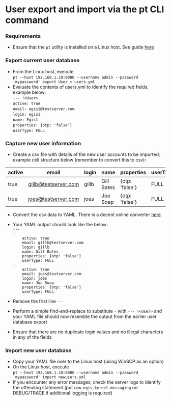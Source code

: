 # User export and import via the pt CLI command

### Requirements
* Ensure that the `pt` utility is installed on a Linux host. See guide [here](../installation/cli-article.md)

### Export current user database
* From the Linux host, execute<br>
`pt --host 192.168.1.10:8080 --username admin --password 'mypassword' export User > users.yml`
* Evaluate the contents of users.yml to identify the required fields; example below:<br>
`--- !<User>`<br>
`active: true`<br>
`email: egis1@testserver.com`<br>
`login: egis1`<br>
`name: Egis1`<br>
`properties: {otp: 'false'}`<br>
`userType: FULL`

### Capture new user information
* Create a csv file with details of the new user accounts to be imported; example cell structure below (remember to convert this to csv):

| active | email                | login | name       | properties     | userType |
| ------ | -------------------- | ----- | ---------- | -------------- | -------- |
| true   | gillb@testserver.com | gillb | Gill Bates | {otp: 'false'} | FULL     |
| true   | joes@testserver.com  | joes  | Joe Soap   | {otp: 'false'} | FULL     |

* Convert the csv data to YAML. There is a decent online converter [here](http://www.becsv.com/csv-yaml.php)

* Your YAML output should look like the below:<br>
`---`<br>
`-`<br>
`    active: true`<br>
`    email: gillb@testserver.com`<br>
`    login: gillb`<br>
`    name: Gill Bates`<br>
`    properties: {otp: 'false'}`<br>
`    userType: FULL`<br>
`-`<br>
`    active: true`<br>
`    email: joes@testserver.com`<br>
`    login: joes`<br>
`    name: Joe Soap`<br>
`    properties: {otp: 'false'}`<br>
`    userType: FULL`<br>

* Remove the first line `---`
* Perform a simple find-and-replace to substitute `-` with `--- !<User>` and your YAML file should now resemble the output from the earlier user database export
* Ensure that there are no duplicate login values and no illegal characters in any of the fields

### Import new user database
* Copy your YAML file over to the Linux host (using WinSCP as an option)
* On the Linux host, execute<br>
`pt --host 192.168.1.10:8080 --username admin --password 'mypassword' import newusers.yml`
* If you encounter any error messages, check the server logs to identify the offending statement (put `com.egis.kernel.messaging` on DEBUG/TRACE if additional logging is required)
